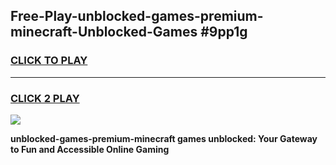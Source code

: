 
## Free-Play-unblocked-games-premium-minecraft-Unblocked-Games #9pp1g
<h3>
<a href="https://news.freeplayer.one?title=unblocked-games-premium-minecraft&ref=8M">CLICK TO PLAY</a></h3>
<hr>

<h3>
<a href="https://news.freeplayer.one?title=unblocked-games-premium-minecraft&ref=8M">CLICK 2 PLAY</a>
  
</h3>

<a href="https://news.freeplayer.one?title=unblocked-games-premium-minecraft&ref=8M"><img src="https://clearcache.store/games.png"></a>


**unblocked-games-premium-minecraft games unblocked: Your Gateway to Fun and Accessible Online Gaming**
